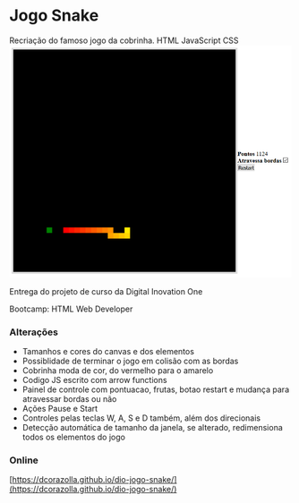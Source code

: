 # Jogo Snake
Recriação do famoso jogo da cobrinha. HTML JavaScript CSS 
![Imagem](https://github.com/dcorazolla/dio-jogo-snake/raw/main/img/print.png)

Entrega do projeto de curso da Digital Inovation One

Bootcamp: HTML Web Developer

### Alterações
- Tamanhos e cores do canvas e dos elementos
- Possiblidade de terminar o jogo em colisão com as bordas
- Cobrinha moda de cor, do vermelho para o amarelo
- Codigo JS escrito com arrow functions
- Painel de controle com pontuacao, frutas, botao restart e mudança para atravessar bordas ou não
- Ações Pause e Start
- Controles pelas teclas W, A, S e D também, além dos direcionais
- Detecção automática de tamanho da janela, se alterado, redimensiona todos os elementos do jogo

### Online
[https://dcorazolla.github.io/dio-jogo-snake/](https://dcorazolla.github.io/dio-jogo-snake/)



